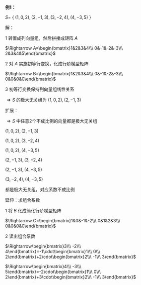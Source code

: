 **例1：**  
  
 $S=$ { $(1,0,2),(2,-1,3),(3,-2,4),(4,-3,5)$ }  
  
解：  
  
1 转置成列向量组，然后拼接成矩阵 $A$  
  
 $\Rightarrow A=\begin{bmatrix}1&2&3&4\\\ 0&-1&-2&-3\\\ 2&3&4&5\end{bmatrix}$  
  
2 对 $A$ 实施初等行变换，化成行阶梯型矩阵  
  
 $\Rightarrow B=\begin{bmatrix}1&2&3&4\\\ 0&-1&-2&-3\\\ 0&0&0&0\end{bmatrix}$  
  
3 初等行变换保持列向量组线性关系  
  
 $\Rightarrow S$ 的极大无关组为 $(1,0,2),(2,-1,3)$  
  
扩展：  
  
 $\Rightarrow S$ 中任意2个不成比例的向量都是极大无关组  
  
 $(1,0,2),(2,-1,3)$  
  
 $(1,0,2),(3,-2,4)$  
  
 $(1,0,2),(4,-3,5)$  
  
 $(2,-1,3),(3,-2,4)$  
  
 $(2,-1,3),(4,-3,5)$  
  
 $(3,-2,4),(4,-3,5)$  
  
都是极大无关组，对应系数不成比例  
  
延伸：求组合系数  
  
1 将 $B$ 化成简化行阶梯型矩阵  
  
 $\Rightarrow C=\begin{bmatrix}1&0&-1&-2\\\ 0&1&2&3\\\ 0&0&0&0\end{bmatrix}$  
  
2 读出组合系数  
  
 $\Rightarrow\begin{bmatrix}3\\\ -2\\\ 4\end{bmatrix}=-1\cdot\begin{bmatrix}1\\\ 0\\\ 2\end{bmatrix}+2\cdot\begin{bmatrix}2\\\ -1\\\ 3\end{bmatrix}$  
  
 $\Rightarrow\begin{bmatrix}4\\\ -3\\\ 5\end{bmatrix}=-2\cdot\begin{bmatrix}1\\\ 0\\\ 2\end{bmatrix}+3\cdot\begin{bmatrix}2\\\ -1\\\ 3\end{bmatrix}$  
